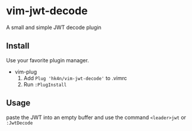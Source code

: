 # vim-jwt-decode
A small and simple JWT decode plugin

## Install
Use your favorite plugin manager.

 - vim-plug
   1. Add `Plug 'hk4n/vim-jwt-decode'` to .vimrc
   2. Run `:PlugInstall`

## Usage
paste the JWT into an empty buffer and use the command
`<leader>jwt`
or
`:JwtDecode`

